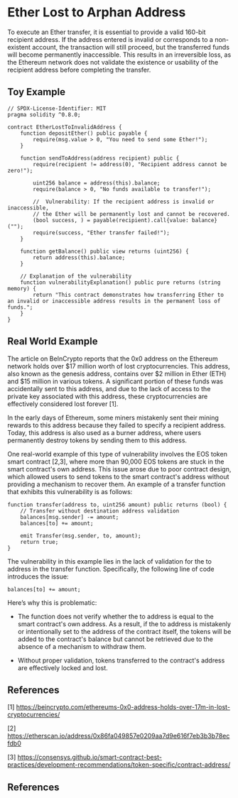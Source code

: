 # Ether Lost to Arphan Address
To execute an Ether transfer, it is essential to provide a valid 160-bit recipient address. If the address entered is invalid or corresponds to a non-existent account, the transaction will still proceed, but the transferred funds will become permanently inaccessible. This results in an irreversible loss, as the Ethereum network does not validate the existence or usability of the recipient address before completing the transfer.
## Toy Example
```Solidity
// SPDX-License-Identifier: MIT
pragma solidity ^0.8.0;

contract EtherLostToInvalidAddress {
    function depositEther() public payable {
        require(msg.value > 0, "You need to send some Ether!");
    }

    function sendToAddress(address recipient) public {
        require(recipient != address(0), "Recipient address cannot be zero!");

        uint256 balance = address(this).balance;
        require(balance > 0, "No funds available to transfer!");

        //  Vulnerability: If the recipient address is invalid or inaccessible,
        // the Ether will be permanently lost and cannot be recovered.
        (bool success, ) = payable(recipient).call{value: balance}("");
        require(success, "Ether transfer failed!");
    }

    function getBalance() public view returns (uint256) {
        return address(this).balance;
    }

    // Explanation of the vulnerability
    function vulnerabilityExplanation() public pure returns (string memory) {
        return "This contract demonstrates how transferring Ether to an invalid or inaccessible address results in the permanent loss of funds.";
    }
}

```

## Real World Example
The article on BeInCrypto reports that the 0x0 address on the Ethereum network holds over $17 million worth of lost cryptocurrencies. This address, also known as the genesis address, contains over $2 million in Ether (ETH) and $15 million in various tokens. A significant portion of these funds was accidentally sent to this address, and due to the lack of access to the private key associated with this address, these cryptocurrencies are effectively considered lost forever [1].

In the early days of Ethereum, some miners mistakenly sent their mining rewards to this address because they failed to specify a recipient address. Today, this address is also used as a burner address, where users permanently destroy tokens by sending them to this address.

One real-world example of this type of vulnerability involves the EOS token smart contract [2,3], where more than 90,000 EOS tokens are stuck in the smart contract's own address. This issue arose due to poor contract design, which allowed users to send tokens to the smart contract's address without providing a mechanism to recover them. An example of a transfer function that exhibits this vulnerability is as follows:
```Solidity
function transfer(address to, uint256 amount) public returns (bool) {
    // Transfer without destination address validation
    balances[msg.sender] -= amount;
    balances[to] += amount;

    emit Transfer(msg.sender, to, amount);
    return true;
}
```
The vulnerability in this example lies in the lack of validation for the to address in the transfer function. Specifically, the following line of code introduces the issue:
```Solidity
balances[to] += amount;
```
Here’s why this is problematic:
- The function does not verify whether the to address is equal to the smart contract's own address. As a result, if the to address is mistakenly or intentionally set to the address of the contract itself, the tokens will be added to the contract's balance but cannot be retrieved due to the absence of a mechanism to withdraw them.
  
- Without proper validation, tokens transferred to the contract's address are effectively locked and lost.

## References
[1] https://beincrypto.com/ethereums-0x0-address-holds-over-17m-in-lost-cryptocurrencies/

[2] https://etherscan.io/address/0x86fa049857e0209aa7d9e616f7eb3b3b78ecfdb0

[3] https://consensys.github.io/smart-contract-best-practices/development-recommendations/token-specific/contract-address/






## References
